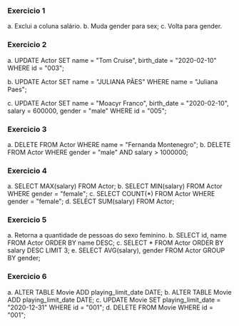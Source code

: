 ### Exercicio 1
a. Exclui a coluna salário.
b. Muda gender para sex;
c. Volta para gender.

### Exercicio 2

a. UPDATE Actor SET name = "Tom Cruise", birth_date = "2020-02-10"
WHERE id = "003";

b. UPDATE Actor
SET name = "JULIANA PÃES"
WHERE name = "Juliana Paes";

c. UPDATE Actor
SET 
		name = "Moacyr Franco",
		birth_date = "2020-02-10",
    salary = 600000,
    gender = "male"
WHERE id = "005";

### Exercicio 3

a. DELETE FROM Actor WHERE name = "Fernanda Montenegro";
b. DELETE FROM Actor
WHERE
	gender = "male" AND
	salary > 1000000;

### Exercicio 4

a. SELECT MAX(salary) FROM Actor;
b. SELECT MIN(salary) FROM Actor WHERE gender = "female";
c. SELECT COUNT(*) FROM Actor WHERE gender = "female";
d. SELECT SUM(salary) FROM Actor;

### Exercicio 5

a. Retorna a quantidade de pessoas do sexo feminino.
b. SELECT id, name FROM Actor
ORDER BY name DESC;
c. SELECT * FROM Actor
ORDER BY salary DESC
LIMIT 3;
e. SELECT AVG(salary), gender FROM Actor
GROUP BY gender;

### Exercicio 6

a. ALTER TABLE Movie ADD playing_limit_date DATE;
b. ALTER TABLE Movie ADD playing_limit_date DATE;
c. UPDATE Movie SET playing_limit_date = "2020-12-31"
WHERE id = "001";
d. DELETE FROM Movie WHERE id = "001";

